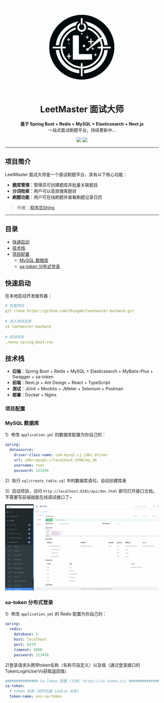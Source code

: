 <p align="center">
    <a href="https://github.com/Shingbb/leetmaster-backend" target="_blank">
      <img src="/doc/leetmaster_logo.png" width="280" alt="LeetMaster Logo"/>
    </a>
</p>

<h1 align="center">LeetMaster 面试大师</h1>
<p align="center">
  <strong>基于 Spring Boot + Redis + MySQL + Elasticsearch + Next.js</strong><br>
  一站式面试刷题平台，持续更新中...
</p>

<p align="center">
    <a href="https://github.com/Shingbb/leetmaster-backend"><img src="https://img.shields.io/badge/后端-项目地址-yellow.svg?style=plasticr"></a>
    <a href="https://github.com/Shingbb/leetmaster-frontend"><img src="https://img.shields.io/badge/前端-项目地址-blueviolet.svg?style=plasticr"></a>
</p>

---

## 项目简介

LeetMaster 面试大师是一个面试刷题平台，具有以下核心功能：
- **题库管理**：管理员可创建题库并批量关联题目
- **分词检索**：用户可以高效搜索题目
- **刷题功能**：用户可在线刷题并查看刷题记录日历

> 作者：[程序员Shing](https://github.com/Shingbb)

---

## 目录
- [快速启动](#快速启动)
- [技术栈](#技术栈)
- [项目配置](#项目配置)
    - [MySQL 数据库](#mysql-数据库)
    - [sa-token 分布式登录](#sa-token-分布式登录)

## 快速启动

在本地启动开发服务器：

```yml
# 克隆项目
git clone https://github.com/Shingbb/leetmaster-backend.git

# 进入项目目录
cd leetmaster-backend

# 启动项目
./mvnw spring-boot:run
```
## 技术栈
- **后端**：Spring Boot + Redis + MySQL + Elasticsearch + MyBatis-Plus + Swagger + sa-token
- **前端**：Next.js + Ant Design + React + TypeScript
- **测试**：JUnit + Mockito + JMeter + Selenium + Postman
- **部署**：Docker + Nginx

### 项目配置
### MySQL 数据库

1）修改 `application.yml` 的数据库配置为你自己的：

```yml
spring:
  datasource:
    driver-class-name: com.mysql.cj.jdbc.Driver
    url: jdbc:mysql://localhost:3306/my_db
    username: root
    password: 123456
```

2）执行 `sql/create_table.sql` 中的数据库语句，自动创建库表

3）启动项目，访问 `http://localhost:8101/api/doc.html` 即可打开接口文档，不需要写前端就能在线调试接口了~

![](doc/swagger.png)

### sa-token 分布式登录

1）修改 `application.yml` 的 Redis 配置为你自己的：

```yml
spring:
  redis:
    database: 1
    host: localhost
    port: 6379
    timeout: 5000
    password: 123456
```

2)登录请求头携带token名称（名称可自定义）以及值（通过登录接口的TokenLoginUserVo获取返回值）

```yml
############### Sa-Token 配置 (文档: https://sa-token.cc) ##############
sa-token:
  # token 名称（同时也是 cookie 名称）
  token-name: xxx-sa-token
```
